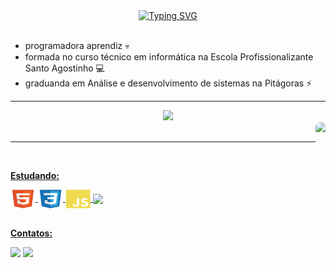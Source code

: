 <div align="center">
<a href="https://git.io/typing-svg"><img src="https://readme-typing-svg.demolab.com?font=Fira+Code&size=25&pause=1000&color=FDFDFDFD&width=435&lines=ooi%2C+meu+nome+%C3%A9+Anna+Luiza+%3A);seja+bem-vindo(a)!" alt="Typing SVG" /></a>
</div>
 <br>
<ul>
 <li> programadora aprendiz 💀</li>
 <li> formada no curso técnico em informática na Escola Profissionalizante Santo Agostinho 💻</li>
 <li> graduanda em Análise e desenvolvimento de sistemas na Pitágoras ⚡</li>
</ul>
<hr>


<div align="center">
  
  <a href="https://github.com/1234anna">
 
   <img height="130em" src="https://github-readme-stats.vercel.app/api/top-langs/?username=1234anna&layout=compact&langs_count=7&theme=dark"/>
   </div>
 

 <div>
  <img align="right" height="150" style="border-radius:50px; "src= "https://i.picasion.com/pic92/956cd3b334ef9f7dbf967d230f5bcc88.gif"">
 </div>
  
  <br>
  <hr>
   
  <br>
  <p><strong>Estudando:</strong></p>                          
  <div> <img align="center"  height="30" width="40" src="https://raw.githubusercontent.com/devicons/devicon/master/icons/html5/html5-original.svg">
   <img align="center"  height="30" width="40" src="https://raw.githubusercontent.com/devicons/devicon/master/icons/css3/css3-original.svg">
   <img align="center" height="30" width="40" src="https://raw.githubusercontent.com/devicons/devicon/master/icons/javascript/javascript-plain.svg">
   <img align="center" src="https://img.shields.io/badge/Bootstrap-563D7C?style=for-the-badge&logo=bootstrap&logoColor=white">                                                                                                                                                                                                                                                                      
  </div> <br>
    <p><strong>Contatos:</strong></p>                                                                                                                                    <div> 
  <a href="https://instagram.com/__anna_luiza" target="_blank"><img src="https://img.shields.io/badge/-Instagram-%23E4405F?style=for-the-badge&logo=instagram&logoColor=white" target="_blank"></a>
  <a href = "https://criarmeulink.com.br/u/1680138335"><img src=https://img.shields.io/badge/Gmail-D14836?style=for-the-badge&logo=gmail&logoColor=white></a>
  </div>

  
 
